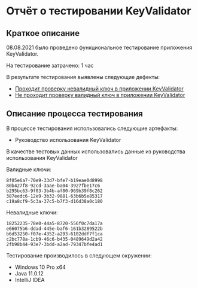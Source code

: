 # Отчёт о тестировании KeyValidator

## Краткое описание

08.08.2021 было проведено функциональное тестирование приложения KeyValidator.

На тестирование затрачено: 1 час

В результате тестирования выявлены следующие дефекты:
* [Проходит проверку невалидный ключ в приложении KeyValidator](https://github.com/Tatr1/Java-1-1-2/issues/1#issue-963420703)
* [Не проходит проверку валидный ключ в приложении KeyValidator](https://github.com/Tatr1/Java-1-1-2/issues/2#issue-963421184)

## Описание процесса тестирования

В процессе тестирования использовались следующие артефакты:

* Руководство использования KeyValidator

В качестве тестовых данных использовались данные из руководства использования KeyValidator

Валидные ключи:

    8f05e6a7-70e9-33d7-bfe7-b19eae0d8998
    80b427f8-92cd-3aae-ba04-3927fbe17c6
    b295bc63-9f03-3b4b-af80-969b39f8c262
    387eedc6-12e9-3b32-9881-63b6b5e85317
    c19a8cf9-5c3a-37c5-b7f3-d16d38a0c180

Невалидные ключи:

    18252235-78e0-44a5-8720-556f0c7da17a
    e66075b6-ddad-445e-baf6-161b3289522b
    b6d53250-f07e-4352-a293-6102ddf7f1ca
    c2bc778a-1cb9-46c6-b435-0489649d2a42
    2fb98b44-93e7-3bdd-a2ad-79347bfe4ad1

Тестирование производилось в следующем окружении:
* Windows 10 Pro x64
* Java 11.0.12
* IntelliJ IDEA




